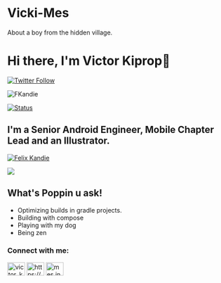 # Vicki-Mes
About a boy from the hidden village.

# Hi there, I'm Victor Kiprop👋 
[![Twitter Follow](https://img.shields.io/twitter/follow/MesInc_?color=1DA1F2&logo=twitter&style=for-the-badge)](https://twitter.com/intent/follow?original_referer=https%3A%2F%2Fgithub.com%2FMesInc_&screen_name=MesInc_)
<p align="left"> <img src="https://komarev.com/ghpvc/?username=FKandie&label=Profile%20views&color=1DA1F2&style=flat" alt="FKandie" /> </p>

[![Status](https://img.shields.io/badge/Company-Marketforce-blue)](https://github.com/MesInc_)
## I'm a Senior Android Engineer, Mobile Chapter Lead and an Illustrator.
<p align="left"><a href="https://github.com/FKandie"><img title="Felix Kandie" src="https://github-readme-stats.vercel.app/api?username=victorkemboi&show_icons=true&include_all_commits=true&theme=chartreuse-dark&cache_seconds=3200"></a>
</p>
<a href="https://dribbble.com/mes_inc" style="margin-right:.5%; margin-top=.5%;">
  <img align="center" src="https://github-readme-stats.vercel.app/api/top-langs/?username=victor-kiprop&layout=compact" />
</a><br>


## What's Poppin u ask! 

-  Optimizing builds in gradle projects. 
-  Building with compose
-  Playing with my dog
-  Being zen

<h3 align="left">Connect with me:</h3>
<p align="left">
<a href="https://twitter.com/Mesinc_" target="blank"><img align="center" src="https://raw.githubusercontent.com/rahuldkjain/github-profile-readme-generator/master/src/images/icons/Social/twitter.svg" alt="victor_kiprop" height="30" width="40" /></a>
<a href="https://www.linkedin.com/in/mes-inc" target="blank"><img align="center" src="https://raw.githubusercontent.com/rahuldkjain/github-profile-readme-generator/master/src/images/icons/Social/linked-in-alt.svg" alt="https://www.linkedin.com/in/mes-inc" height="30" width="40" /></a>
<a href="https://instagram.com/mes.inc" target="blank"><img align="center" src="https://raw.githubusercontent.com/rahuldkjain/github-profile-readme-generator/master/src/images/icons/Social/instagram.svg" alt="mes.inc" height="30" width="40" /></a>
</p>
